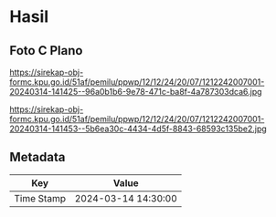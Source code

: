 # Hasil

## Foto C Plano

https://sirekap-obj-formc.kpu.go.id/51af/pemilu/ppwp/12/12/24/20/07/1212242007001-20240314-141425--96a0b1b6-9e78-471c-ba8f-4a787303dca6.jpg

https://sirekap-obj-formc.kpu.go.id/51af/pemilu/ppwp/12/12/24/20/07/1212242007001-20240314-141453--5b6ea30c-4434-4d5f-8843-68593c135be2.jpg


## Metadata

| Key        | Value               |
| ---------- | ------------------- |
| Time Stamp | 2024-03-14 14:30:00 |



